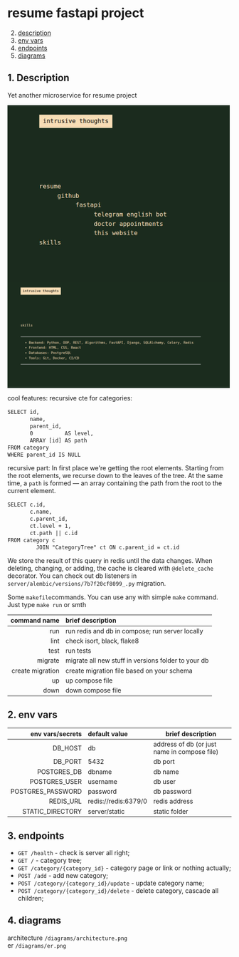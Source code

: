 # resume fastapi project

2. [description](#1-Description)
3. [env vars](#2-env-vars)
4. [endpoints](#3-endpoints)
5. [diagrams](#4-diagrams)

## 1. Description

Yet another microservice for resume project


<div style="display: flex; flex-direction: column;">
    <img src="screenshots/photo_2025-07-27_19-52-50.jpg" alt="drawing" width="500px;"/>
    <img src="screenshots/Screenshot%20from%202025-07-27%2019-53-52.png" alt="drawing" width="500px;"/>
</div>

cool features:
recursive cte for categories:

```postgresql
SELECT id,
       name,
       parent_id,
       0          AS level,
       ARRAY [id] AS path
FROM category
WHERE parent_id IS NULL
```

recursive part:
In first place we're getting the root elements.
Starting from the root elements, we recurse down to the leaves of the tree.
At the same time, a `path` is formed — an array containing the path from the root to the current element.

```postgresql
SELECT c.id,
       c.name,
       c.parent_id,
       ct.level + 1,
       ct.path || c.id
FROM category c
         JOIN "CategoryTree" ct ON c.parent_id = ct.id
```

We store the result of this query in redis until the data changes.
When deleting, changing, or adding, the cache is cleared with `@delete_cache `decorator.
You can check out db listeners in `server/alembic/versions/7b7f20cf8099_.py` migration.

Some `makefile`commands. You can use any with simple `make` command. Just type `make run` or smth

|     command name | brief description                                   |
|-----------------:|:----------------------------------------------------|
|              run | run redis and db in compose; run server locally     |
|             lint | check isort, black, flake8                          |
|             test | run tests                                           |
|          migrate | migrate all new stuff in versions folder to your db |
| create migration | create migration file based on your schema          |
|               up | up compose file                                     |
|             down | down compose file                                   |

## 2. env vars

|  env vars/secrets | default value        | brief description                            |
|------------------:|:---------------------|----------------------------------------------|
|           DB_HOST | db                   | address of db (or just name in compose file) |
|           DB_PORT | 5432                 | db port                                      |
|       POSTGRES_DB | dbname               | db name                                      |
|     POSTGRES_USER | username             | db user                                      |
| POSTGRES_PASSWORD | password             | db password                                  |
|         REDIS_URL | redis://redis:6379/0 | redis address                                |
|  STATIC_DIRECTORY | server/static        | static folder                                |

## 3. endpoints

- `GET /health` - check is server all right;
- `GET /` - category tree;
- `GET /category/{category_id}` - category page or link or nothing actually;
- `POST /add` - add new category;
- `POST /category/{category_id}/update` - update category name;
- `POST /category/{category_id}/delete` - delete category, cascade all children;

## 4. diagrams

architecture `/diagrams/architecture.png`  
er `/diagrams/er.png`
